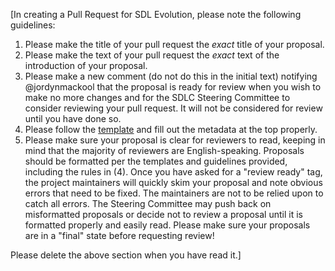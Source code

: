 [In creating a Pull Request for SDL Evolution, please note the following guidelines:

1. Please make the title of your pull request the *exact* title of your proposal.
2. Please make the text of your pull request the *exact* text of the introduction of your proposal.
3. Please make a new comment (do not do this in the initial text) notifying @jordynmackool that the proposal is ready for review when you wish to make no more changes and for the SDLC Steering Committee to consider reviewing your pull request. It will not be considered for review until you have done so.
4. Please follow the [template](https://github.com/smartdevicelink/sdl_evolution/blob/master/0000-template.md) and fill out the metadata at the top properly.
5. Please make sure your proposal is clear for reviewers to read, keeping in mind that the majority of reviewers are English-speaking. Proposals should be formatted per the templates and guidelines provided, including the rules in (4). Once you have asked for a "review ready" tag, the project maintainers will quickly skim your proposal and note obvious errors that need to be fixed. The maintainers are not to be relied upon to catch all errors. The Steering Committee may push back on misformatted proposals or decide not to review a proposal until it is formatted properly and easily read. Please make sure your proposals are in a "final" state before requesting review!

Please delete the above section when you have read it.]
